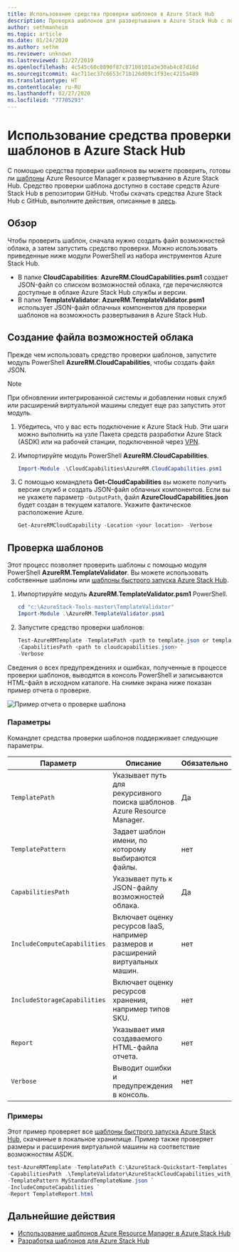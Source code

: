 ```yaml
---
title: Использование средства проверки шаблонов в Azure Stack Hub
description: Проверка шаблонов для развертывания в Azure Stack Hub с помощью средства проверки шаблонов.
author: sethmanheim
ms.topic: article
ms.date: 01/24/2020
ms.author: sethm
ms.reviewer: unknown
ms.lastreviewed: 12/27/2019
ms.openlocfilehash: 4c545c60c0890f87c87108101a3e30ab4c87d16d
ms.sourcegitcommit: 4ac711ec37c6653c71b126d09c1f93ec4215a489
ms.translationtype: HT
ms.contentlocale: ru-RU
ms.lasthandoff: 02/27/2020
ms.locfileid: "77705293"
---
```

# <a name="use-the-template-validation-tool-in-azure-stack-hub"></a>Использование средства проверки шаблонов в Azure Stack Hub

С помощью средства проверки шаблонов вы можете проверить, готовы ли [шаблоны](azure-stack-arm-templates.md) Azure Resource Manager к развертыванию в Azure Stack Hub. Средство проверки шаблона доступно в составе средств Azure Stack Hub в репозитории GitHub. Чтобы скачать средства Azure Stack Hub с GitHub, выполните действия, описанные в [здесь](../operator/azure-stack-powershell-download.md).

## <a name="overview"></a>Обзор

Чтобы проверить шаблон, сначала нужно создать файл возможностей облака, а затем запустить средство проверки. Можно использовать приведенные ниже модули PowerShell из набора инструментов Azure Stack Hub.

- В папке **CloudCapabilities**: **AzureRM.CloudCapabilities.psm1** создает JSON-файл со списком возможностей облака, где перечисляются доступные в облаке Azure Stack Hub службы и версии.
- В папке **TemplateValidator**: **AzureRM.TemplateValidator.psm1** использует JSON-файл облачных компонентов для проверки шаблонов на возможность развертывания в Azure Stack Hub.

## <a name="build-the-cloud-capabilities-file"></a>Создание файла возможностей облака

Прежде чем использовать средство проверки шаблонов, запустите модуль PowerShell **AzureRM.CloudCapabilities**, чтобы создать файл JSON.

>[!NOTE]
> При обновлении интегрированной системы и добавлении новых служб или расширений виртуальной машины следует еще раз запустить этот модуль.

1. Убедитесь, что у вас есть подключение к Azure Stack Hub. Эти шаги можно выполнить на узле Пакета средств разработки Azure Stack (ASDK) или на рабочей станции, подключенной через [VPN](../asdk/asdk-connect.md#connect-to-azure-stack-using-vpn).
2. Импортируйте модуль PowerShell **AzureRM.CloudCapabilities**.

    ```powershell
    Import-Module .\CloudCapabilities\AzureRM.CloudCapabilities.psm1
    ```

3. С помощью командлета **Get-CloudCapabilities** вы можете получить версии служб и создать JSON-файл облачных компонентов. Если вы не укажете параметр `-OutputPath`, файл **AzureCloudCapabilities.json** будет создан в текущем каталоге. Укажите фактическое расположение Azure.

    ```powershell
    Get-AzureRMCloudCapability -Location <your location> -Verbose
    ```

## <a name="validate-templates"></a>Проверка шаблонов

Этот процесс позволяет проверить шаблоны с помощью модуля PowerShell **AzureRM.TemplateValidator**. Вы можете использовать собственные шаблоны или [шаблоны быстрого запуска Azure Stack Hub](https://github.com/Azure/AzureStack-QuickStart-Templates).

1. Импортируйте модуль **AzureRM.TemplateValidator.psm1** PowerShell.

    ```powershell
    cd "c:\AzureStack-Tools-master\TemplateValidator"
    Import-Module .\AzureRM.TemplateValidator.psm1
    ```

2. Запустите средство проверки шаблонов:

    ```powershell
    Test-AzureRMTemplate -TemplatePath <path to template.json or template folder> `
    -CapabilitiesPath <path to cloudcapabilities.json> `
    -Verbose
    ```

Сведения о всех предупреждениях и ошибках, полученные в процессе проверки шаблонов, выводятся в консоль PowerShell и записываются HTML-файл в исходном каталоге. На снимке экрана ниже показан пример отчета о проверке.

![Пример отчета о проверке шаблона](./media/azure-stack-validate-templates/image1.png)

### <a name="parameters"></a>Параметры

Командлет средства проверки шаблонов поддерживает следующие параметры.

| Параметр | Описание | Обязательно |
| ----- | -----| ----- |
| `TemplatePath` | Указывает путь для рекурсивного поиска шаблонов Azure Resource Manager. | Да |
| `TemplatePattern` | Задает шаблон имени, по которому выбираются файлы. | нет |
| `CapabilitiesPath` | Указывает путь к JSON-файлу возможностей облака. | Да |
| `IncludeComputeCapabilities` | Включает оценку ресурсов IaaS, например размеров и расширений виртуальных машин. | нет |
| `IncludeStorageCapabilities` | Включает оценку ресурсов хранения, например типов SKU. | нет |
| `Report` | Указывает имя создаваемого HTML-файла отчета. | нет |
| `Verbose` | Выводит ошибки и предупреждения в консоль. | нет|

### <a name="examples"></a>Примеры

Этот пример проверяет все [шаблоны быстрого запуска Azure Stack Hub](https://github.com/Azure/AzureStack-QuickStart-Templates), скачанные в локальное хранилище. Пример также проверяет размеры и расширения виртуальной машины на соответствие возможностям ASDK.

```powershell
test-AzureRMTemplate -TemplatePath C:\AzureStack-Quickstart-Templates `
-CapabilitiesPath .\TemplateValidator\AzureStackCloudCapabilities_with_AddOns_20170627.json `
-TemplatePattern MyStandardTemplateName.json `
-IncludeComputeCapabilities `
-Report TemplateReport.html
```

## <a name="next-steps"></a>Дальнейшие действия

- [Использование шаблонов Azure Resource Manager в Azure Stack Hub](azure-stack-arm-templates.md)
- [Разработка шаблонов для Azure Stack Hub](azure-stack-develop-templates.md)
